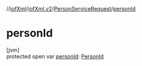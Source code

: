 //[iofXml](../../../index.md)/[iofXml.v2](../index.md)/[PersonServiceRequest](index.md)/[personId](person-id.md)

# personId

[jvm]\
protected open var [personId](person-id.md): [PersonId](../-person-id/index.md)
